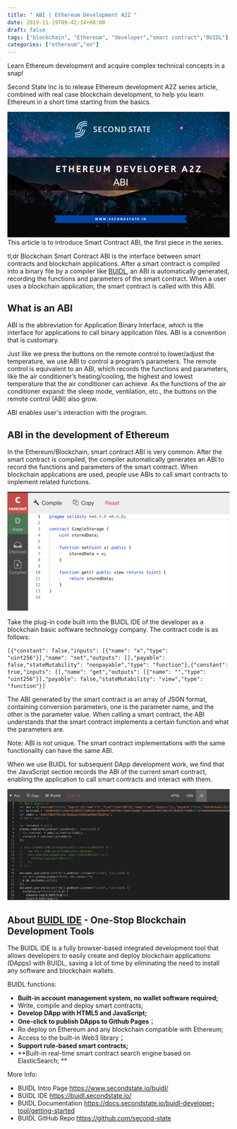 ```yaml
---
title: " ABI | Ethereum Development A2Z "
date: 2019-11-19T09:42:14+08:00
draft: false
tags: ["blockchain", "Ethereum", "developer","smart contract","BUIDL"]
categories: ["ethereum","en"]
---
```

Learn Ethereum development and acquire complex technical concepts in a snap!

Second State Inc is to release Ethereum development A2Z series article, combined with real case blockchain development, to help you learn Ethereum in a short time starting from the basics.


![](/images/20191112-abi-01.png)
This article is to introduce Smart Contract ABI, the first piece in the series.

tl;dr Blockchain Smart Contract ABI is the interface between smart contracts and blockchain applications. After a smart contract is compiled into a binary file by a compiler like [BUIDL](https://buidl.secondstate.io/), an ABI is automatically generated, recording the functions and parameters of the smart contract. When a user uses a blockchain application, the smart contract is called with this ABI.

## What is an ABI 

ABI is the abbreviation for Application Binary Interface, which is the interface for applications to call binary application files. ABI is a convention that is customary.

Just like we press the buttons on the remote control to  lower/adjust the temperature, we use ABI to control a program’s parameters. The remote control is equivalent to an ABI, which records the functions and parameters, like the air conditioner’s heating/cooling, the highest and lowest temperature that the air conditioner can achieve. As the functions of the air conditioner expand: the sleep mode, ventilation, etc., the buttons on the remote control (ABI) also grow.

ABI enables user's interaction with the program.

## ABI in the development of Ethereum

In the Ethereum/Blockchain, smart contract ABI is very common. After the smart contract is compiled, the compiler automatically generates an ABI to record the functions and parameters of the smart contract. When blockchain applications are used, people use ABIs to call smart contracts to implement related functions.


![](/images/20191112-abi-02.png)

Take the plug-in code built into the BUIDL IDE of the developer as a blockchain basic software technology company. The contract code is as follows:

```
[{"constant": false,"inputs": [{"name": "x","type": "uint256"}],"name": "set","outputs": [],"payable": false,"stateMutability": "nonpayable","type": "function"},{"constant": true,"inputs": [],"name": "get","outputs": [{"name": "","type": "uint256"}],"payable": false,"stateMutability": "view","type": "function"}]
```
The ABI generated by the smart contract is an array of JSON format, containing conversion parameters, one is the parameter name, and the other is the parameter value. When calling a smart contract, the ABI understands that the smart contract implements a certain function and what the parameters are.

Note: ABI is not unique. The smart contract implementations with the same functionality can have the same ABI.

When we use BUIDL for subsequent DApp development work, we find that the JavaScript section records the ABI of the current smart contract, enabling the application to call smart contracts and interact with them.

![](/images/20191112-abi-03.png)

## About [BUIDL IDE](https://www.secondstate.io/buidl/) - One-Stop Blockchain Development Tools

The BUIDL IDE is a fully browser-based integrated development tool that allows developers to easily create and deploy blockchain applications (DApps) with BUIDL, saving a lot of time by eliminating the need to install any software and blockchain wallets.

BUIDL functions:

* **Built-in account management system, no wallet software required;**
* Write, compile and deploy smart contracts;
* **Develop DApp with HTML5 and JavaScript;**
* **One-click to publish DApps to Github Pages**；
* Ro deploy on Ethereum and any blockchain compatible with Ethereum;
* Access to the built-in Web3 library；
* **Support rule-based smart contracts;**
* **Built-in real-time smart contract search engine based on ElasticSearch; **


More Info:

* BUIDL Intro Page
    https://www.secondstate.io/buidl/
* BUIDL IDE
    https://buidl.secondstate.io/
* BUIDL Documentation
    https://docs.secondstate.io/buidl-developer-tool/getting-started
* BUIDL GitHub Repo
    https://github.com/second-state



